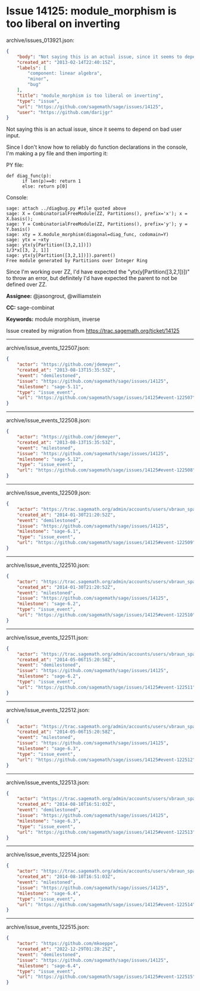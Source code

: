 # Issue 14125: module_morphism is too liberal on inverting

archive/issues_013921.json:
```json
{
    "body": "Not saying this is an actual issue, since it seems to depend on bad user input.\n\nSince I don't know how to reliably do function declarations in the console, I'm making a py file and then importing it:\n\nPY file:\n\n```\ndef diag_func(p):\n      if len(p)==0: return 1\n      else: return p[0]\n```\n\nConsole:\n\n```\nsage: attach ../diagbug.py #file quoted above\nsage: X = CombinatorialFreeModule(ZZ, Partitions(), prefix='x'); x = X.basis();\nsage: Y = CombinatorialFreeModule(ZZ, Partitions(), prefix='y'); y = Y.basis()\nsage: xty = X.module_morphism(diagonal=diag_func, codomain=Y)\nsage: ytx = ~xty                \nsage: ytx(y[Partition([3,2,1])])\n1/3*x[[3, 2, 1]]\nsage: ytx(y[Partition([3,2,1])]).parent()\nFree module generated by Partitions over Integer Ring\n```\n\nSince I'm working over ZZ, I'd have expected the \"ytx(y[Partition([3,2,1])])\" to throw an error, but definitely I'd have expected the parent to not be defined over ZZ.\n\n**Assignee:** @jasongrout, @williamstein\n\n**CC:**  sage-combinat\n\n**Keywords:** module morphism, inverse\n\nIssue created by migration from https://trac.sagemath.org/ticket/14125\n\n",
    "created_at": "2013-02-14T22:40:15Z",
    "labels": [
        "component: linear algebra",
        "minor",
        "bug"
    ],
    "title": "module_morphism is too liberal on inverting",
    "type": "issue",
    "url": "https://github.com/sagemath/sage/issues/14125",
    "user": "https://github.com/darijgr"
}
```
Not saying this is an actual issue, since it seems to depend on bad user input.

Since I don't know how to reliably do function declarations in the console, I'm making a py file and then importing it:

PY file:

```
def diag_func(p):
      if len(p)==0: return 1
      else: return p[0]
```

Console:

```
sage: attach ../diagbug.py #file quoted above
sage: X = CombinatorialFreeModule(ZZ, Partitions(), prefix='x'); x = X.basis();
sage: Y = CombinatorialFreeModule(ZZ, Partitions(), prefix='y'); y = Y.basis()
sage: xty = X.module_morphism(diagonal=diag_func, codomain=Y)
sage: ytx = ~xty                
sage: ytx(y[Partition([3,2,1])])
1/3*x[[3, 2, 1]]
sage: ytx(y[Partition([3,2,1])]).parent()
Free module generated by Partitions over Integer Ring
```

Since I'm working over ZZ, I'd have expected the "ytx(y[Partition([3,2,1])])" to throw an error, but definitely I'd have expected the parent to not be defined over ZZ.

**Assignee:** @jasongrout, @williamstein

**CC:**  sage-combinat

**Keywords:** module morphism, inverse

Issue created by migration from https://trac.sagemath.org/ticket/14125





---

archive/issue_events_122507.json:
```json
{
    "actor": "https://github.com/jdemeyer",
    "created_at": "2013-08-13T15:35:53Z",
    "event": "demilestoned",
    "issue": "https://github.com/sagemath/sage/issues/14125",
    "milestone": "sage-5.11",
    "type": "issue_event",
    "url": "https://github.com/sagemath/sage/issues/14125#event-122507"
}
```



---

archive/issue_events_122508.json:
```json
{
    "actor": "https://github.com/jdemeyer",
    "created_at": "2013-08-13T15:35:53Z",
    "event": "milestoned",
    "issue": "https://github.com/sagemath/sage/issues/14125",
    "milestone": "sage-5.12",
    "type": "issue_event",
    "url": "https://github.com/sagemath/sage/issues/14125#event-122508"
}
```



---

archive/issue_events_122509.json:
```json
{
    "actor": "https://trac.sagemath.org/admin/accounts/users/vbraun_spam",
    "created_at": "2014-01-30T21:20:52Z",
    "event": "demilestoned",
    "issue": "https://github.com/sagemath/sage/issues/14125",
    "milestone": "sage-6.1",
    "type": "issue_event",
    "url": "https://github.com/sagemath/sage/issues/14125#event-122509"
}
```



---

archive/issue_events_122510.json:
```json
{
    "actor": "https://trac.sagemath.org/admin/accounts/users/vbraun_spam",
    "created_at": "2014-01-30T21:20:52Z",
    "event": "milestoned",
    "issue": "https://github.com/sagemath/sage/issues/14125",
    "milestone": "sage-6.2",
    "type": "issue_event",
    "url": "https://github.com/sagemath/sage/issues/14125#event-122510"
}
```



---

archive/issue_events_122511.json:
```json
{
    "actor": "https://trac.sagemath.org/admin/accounts/users/vbraun_spam",
    "created_at": "2014-05-06T15:20:58Z",
    "event": "demilestoned",
    "issue": "https://github.com/sagemath/sage/issues/14125",
    "milestone": "sage-6.2",
    "type": "issue_event",
    "url": "https://github.com/sagemath/sage/issues/14125#event-122511"
}
```



---

archive/issue_events_122512.json:
```json
{
    "actor": "https://trac.sagemath.org/admin/accounts/users/vbraun_spam",
    "created_at": "2014-05-06T15:20:58Z",
    "event": "milestoned",
    "issue": "https://github.com/sagemath/sage/issues/14125",
    "milestone": "sage-6.3",
    "type": "issue_event",
    "url": "https://github.com/sagemath/sage/issues/14125#event-122512"
}
```



---

archive/issue_events_122513.json:
```json
{
    "actor": "https://trac.sagemath.org/admin/accounts/users/vbraun_spam",
    "created_at": "2014-08-10T16:51:03Z",
    "event": "demilestoned",
    "issue": "https://github.com/sagemath/sage/issues/14125",
    "milestone": "sage-6.3",
    "type": "issue_event",
    "url": "https://github.com/sagemath/sage/issues/14125#event-122513"
}
```



---

archive/issue_events_122514.json:
```json
{
    "actor": "https://trac.sagemath.org/admin/accounts/users/vbraun_spam",
    "created_at": "2014-08-10T16:51:03Z",
    "event": "milestoned",
    "issue": "https://github.com/sagemath/sage/issues/14125",
    "milestone": "sage-6.4",
    "type": "issue_event",
    "url": "https://github.com/sagemath/sage/issues/14125#event-122514"
}
```



---

archive/issue_events_122515.json:
```json
{
    "actor": "https://github.com/mkoeppe",
    "created_at": "2022-12-29T01:28:25Z",
    "event": "demilestoned",
    "issue": "https://github.com/sagemath/sage/issues/14125",
    "milestone": "sage-6.4",
    "type": "issue_event",
    "url": "https://github.com/sagemath/sage/issues/14125#event-122515"
}
```

